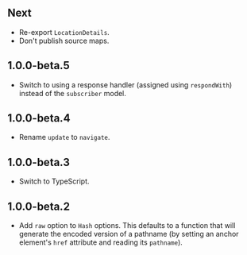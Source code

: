 ## Next

* Re-export `LocationDetails`.
* Don't publish source maps.

## 1.0.0-beta.5

* Switch to using a response handler (assigned using `respondWith`) instead of the `subscriber` model.

## 1.0.0-beta.4

* Rename `update` to `navigate`.

## 1.0.0-beta.3

* Switch to TypeScript.

## 1.0.0-beta.2

* Add `raw` option to `Hash` options. This defaults to a function that will generate the encoded version of a pathname (by setting an anchor element's `href` attribute and reading its `pathname`).
